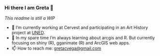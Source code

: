 ### Hi there I am Greta 👋
_This readme is still a WIP_
- 🔭 I’m currently working at Cervest and participating in an Art History project at [UNED](https://dimh.hypotheses.org/equipo).
- 🌱 In my spare time I’m always learning about arcgis and R. But currently focusing on shiny (R), gganimate (R) and ArcGIS web apps.
- 📫 How to reach me: gretacvega@gmail.com

